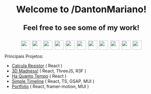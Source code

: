 <h1 align='center' style='height:145px;'> 
  <b style='font-size:30px'> Welcome to /DantonMariano!</b>
  
  <sub> Feel free to see some of my work! </sub>
  
 <img width='30' src='https://media4.giphy.com/media/eNAsjO55tPbgaor7ma/200w.gif?cid=82a1493bsttdl6see6129hssqeua9unu10lmvre7f0380w9w&rid=200w.gif&ct=s'> <img width='30' src='https://upload.wikimedia.org/wikipedia/commons/thumb/9/9a/Laravel.svg/1200px-Laravel.svg.png'>  <img width='30' src='https://media0.giphy.com/media/ln7z2eWriiQAllfVcn/giphy.gif?cid=6c09b952z5ehv9u5iie8z0r9larg0b9b8xlw2253m67kh1hn&rid=giphy.gif&ct=s'> <img width='30' src='https://upload.wikimedia.org/wikipedia/commons/thumb/9/95/Vue.js_Logo_2.svg/2367px-Vue.js_Logo_2.svg.png'> <img width='30' src='https://upload.wikimedia.org/wikipedia/commons/thumb/3/31/Webysther_20160423_-_Elephpant.svg/1200px-Webysther_20160423_-_Elephpant.svg.png'> <img width='30' src='https://upload.wikimedia.org/wikipedia/commons/thumb/3/3f/Git_icon.svg/1024px-Git_icon.svg.png'> <img width='30' src='https://upload.wikimedia.org/wikipedia/commons/thumb/2/29/Postgresql_elephant.svg/1200px-Postgresql_elephant.svg.png'> <img width='30' src='https://www.elearningworld.org/wp-content/uploads/2019/04/MySQL.svg.png'> <img width='30' src='https://upload.wikimedia.org/wikipedia/commons/thumb/9/96/Sass_Logo_Color.svg/1200px-Sass_Logo_Color.svg.png'> <img width='30' src='https://media1.giphy.com/media/XAxylRMCdpbEWUAvr8/giphy.gif?cid=6c09b9521pvj6c1rtjrnm00xzp9kfi0k1zjbfu7foh8t5swo&rid=giphy.gif&ct=s'> <img width='30' src='https://upload.wikimedia.org/wikipedia/commons/thumb/d/d5/CSS3_logo_and_wordmark.svg/1200px-CSS3_logo_and_wordmark.svg.png'>
</h1>

Principais Projetos:
<ul>
	<li> <a href="https://calcularesistor.netlify.app/"> Calcula Resistor</a> ( React )</li>
	<li> <a href="https://3dantonmariano.netlify.app/"> 3D Madness!</a> ( React, ThreeJS, R3F )</li>
	<li> <a href="https://haquantotempo.netlify.app/"> Ha Quanto Tempo</a> ( React )</li>
	<li> <a href="https://simpletimeline-dantonmariano.netlify.app/"> Simple Timeline</a> ( React, TS, GSAP, MUI )</li>
	<li> <a href="https://danton-mariano.netlify.app/"> Portfolio</a> ( React, framer-motion, MUI )</li>
</ul>
